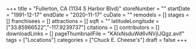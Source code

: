 +++
title = "Fullerton, CA (1134 S Harbor Blvd)"
storeNumber = ""
startDate = "1991-12-17"
endDate = "2020-11-17"
cuDate = ""
remodels = []
stages = []
franchisees = []
attractions = []
sqft = ""
latitudeLongitude = ["33.85966522","-117.9239737"]
citations = []
contributors = []
downloadLinks = []
pageThumbnailFile = "KAIxNsduWd6vNVjIJQgz.avif"
tags = ["Locations"]
categories = ["Chuck E. Cheese's"]
draft = false
+++
